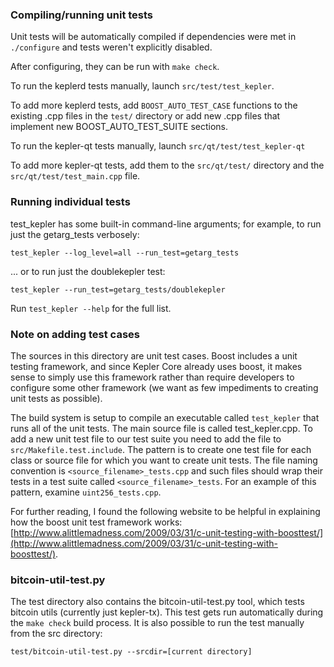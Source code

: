 ### Compiling/running unit tests

Unit tests will be automatically compiled if dependencies were met in `./configure`
and tests weren't explicitly disabled.

After configuring, they can be run with `make check`.

To run the keplerd tests manually, launch `src/test/test_kepler`.

To add more keplerd tests, add `BOOST_AUTO_TEST_CASE` functions to the existing
.cpp files in the `test/` directory or add new .cpp files that
implement new BOOST_AUTO_TEST_SUITE sections.

To run the kepler-qt tests manually, launch `src/qt/test/test_kepler-qt`

To add more kepler-qt tests, add them to the `src/qt/test/` directory and
the `src/qt/test/test_main.cpp` file.

### Running individual tests

test_kepler has some built-in command-line arguments; for
example, to run just the getarg_tests verbosely:

    test_kepler --log_level=all --run_test=getarg_tests

... or to run just the doublekepler test:

    test_kepler --run_test=getarg_tests/doublekepler

Run `test_kepler --help` for the full list.

### Note on adding test cases

The sources in this directory are unit test cases.  Boost includes a
unit testing framework, and since Kepler Core already uses boost, it makes
sense to simply use this framework rather than require developers to
configure some other framework (we want as few impediments to creating
unit tests as possible).

The build system is setup to compile an executable called `test_kepler`
that runs all of the unit tests.  The main source file is called
test_kepler.cpp. To add a new unit test file to our test suite you need 
to add the file to `src/Makefile.test.include`. The pattern is to create 
one test file for each class or source file for which you want to create 
unit tests.  The file naming convention is `<source_filename>_tests.cpp` 
and such files should wrap their tests in a test suite 
called `<source_filename>_tests`. For an example of this pattern, 
examine `uint256_tests.cpp`.

For further reading, I found the following website to be helpful in
explaining how the boost unit test framework works:
[http://www.alittlemadness.com/2009/03/31/c-unit-testing-with-boosttest/](http://www.alittlemadness.com/2009/03/31/c-unit-testing-with-boosttest/).

### bitcoin-util-test.py

The test directory also contains the bitcoin-util-test.py tool, which tests bitcoin utils (currently just kepler-tx). This test gets run automatically during the `make check` build process. It is also possible to run the test manually from the src directory:

```
test/bitcoin-util-test.py --srcdir=[current directory]

```